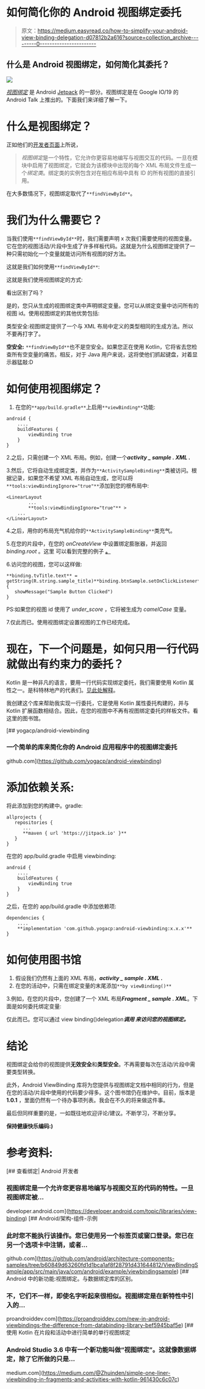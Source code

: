 # 如何简化你的 Android 视图绑定委托

> 原文：<https://medium.easyread.co/how-to-simplify-your-android-view-binding-delegation-d07812b2a616?source=collection_archive---------0----------------------->

## 什么是 Android 视图绑定，如何简化其委托？

![](img/31cf0d36d0e650c5bf6a33624a9c2b56.png)

[*视图绑定*](https://developer.android.com/topic/libraries/view-binding) 是 Android [Jetpack](https://developer.android.com/jetpack) 的一部分。视图绑定是在 Google IO/19 的 Android Talk 上推出的。下面我们来详细了解一下。

# 什么是视图绑定？

正如他们的[开发者页面](https://developer.android.com/topic/libraries/view-binding)上所说，

> *视图绑定*是一个特性，它允许你更容易地编写与视图交互的代码。一旦在模块中启用了视图绑定，它就会为该模块中出现的每个 XML 布局文件生成一个*绑定类*。绑定类的实例包含对在相应布局中具有 ID 的所有视图的直接引用。

在大多数情况下，视图绑定取代了`**findViewById**`。

# 我们为什么需要它？

当我们使用`**findViewById**`时，我们需要声明 x 次我们需要使用的视图变量。它在您的视图活动/片段中生成了许多样板代码。这就是为什么视图绑定提供了一种只需初始化一个变量就能访问所有视图的好方法。

这就是我们如何使用`**findViewById**`:

这就是我们使用视图绑定的方式:

看出区别了吗？

是的，您只从生成的视图绑定类中声明绑定变量。您可以从绑定变量中访问所有的视图 id。使用视图绑定的其他优势包括:

类型安全:视图绑定提供了一个与 XML 布局中定义的类型相同的生成方法。所以不要再打字了。

**空安全:** `**findViewById**`也不是空安全。如果您正在使用 Kotlin，它将省去您检查所有空变量的痛苦。相反，对于 Java 用户来说，这将使他们抓起键盘，对着显示器猛敲:D

# 如何使用视图绑定？

1.  在您的`**app/build.gradle**`上启用`**viewBinding**`功能:

```
android {
    ....
    buildFeatures {
        viewBinding true
    }
}
```

2.之后，只需创建一个 XML 布局。例如，创建一个***activity _ sample . XML .***

3.然后，它将自动生成绑定类，并作为`**ActivitySampleBinding**`类被访问。根据记录，如果您不希望 XML 布局自动生成，您可以将`**tools:viewBindingIgnore="true"**`添加到您的根布局中:

```
<LinearLayout
        ...
        **tools:viewBindingIgnore="true"** >
    ...
</LinearLayout>
```

4.之后，用你的布局充气机给你的`**ActivitySampleBinding**`类充气。

5.在您的片段中，在您的 *onCreateView* 中设置绑定膨胀器，并返回 *binding.root* 。这里 可以看到完整的例子 [**。**](https://github.com/android/architecture-components-samples/tree/b60849d63260fd1d1bca1af8f28791d431644812/ViewBindingSample/app/src/main/java/com/android/example/viewbindingsample)

6.访问您的视图，您可以这样做:

```
**binding.tvTitle.text** = getString(R.string.sample_title)**binding.btnSample.setOnClickListener** {
   showMessage("Sample Button Clicked")
}
```

PS:如果您的视图 id 使用了 *under_score* ，它将被生成为 *camelCase* 变量。

7.仅此而已。使用视图绑定设置视图的工作已经完成。

# 现在，下一个问题是，如何只用一行代码就做出有约束力的委托？

Kotlin 是一种非凡的语言，要用一行代码实现绑定委托，我们需要使用 Kotlin 属性之一。是科特林地产的代表们。[见此处解释](https://jamie.sanson.dev/blog/handing-the-reins-to-kotlin-delegates-part-1-what-and-why/)。

我创建这个库来帮助我实现一行委托，它是使用 Kotlin 属性委托构建的，并与 Kotlin 扩展函数相结合。因此，在您的视图中不再有视图绑定委托的样板文件。看这里的图书馆。

[](https://github.com/yogacp/android-viewbinding) [## yogacp/android-viewbinding

### 一个简单的库来简化你的 Android 应用程序中的视图绑定委托

github.com](https://github.com/yogacp/android-viewbinding) 

# 添加依赖关系:

将此添加到您的构建中。gradle:

```
allprojects {
   repositories {
      ...
      **maven { url 'https://jitpack.io' }**
   }
}
```

在您的 app/build.gradle 中启用 viewbinding:

```
android {
    ....
    buildFeatures {
        viewBinding true
    }
}
```

之后，在您的 app/build.gradle 中添加依赖项:

```
dependencies {
    ....
    **implementation 'com.github.yogacp:android-viewbinding:x.x.x'**
}
```

# 如何使用图书馆

1.  假设我们仍然有上面的 XML 布局，***activity _ sample . XML .***
2.  在您的活动中，只需在绑定变量的末尾添加`**by viewBinding()**`

3.例如，在您的片段中，您创建了一个 XML 布局***Fragment _ sample . XML***。下面是如何委托绑定变量:

仅此而已。您可以通过 view binding()delegation***调用 ***来访问您的视图绑定。******

# 结论

视图绑定会给你的视图提供**无效安全**和**类型安全**。不再需要每次在活动/片段中需要类型转换。

此外，Android ViewBinding 库将为您提供与视图绑定文档中相同的行为，但是在您的活动/片段中使用的代码要少得多。这个图书馆仍在维护中。目前，版本是 **1.0.1** ，里面仍然有一个待办事项列表。我会在不久的将来做这件事。

最后但同样重要的是，一如既往地欢迎评论/建议。不断学习，不断分享。

**保持健康快乐编码:)**

# 参考资料:

[](https://developer.android.com/topic/libraries/view-binding) [## 查看绑定| Android 开发者

### 视图绑定是一个允许您更容易地编写与视图交互的代码的特性。一旦视图绑定被…

developer.android.com](https://developer.android.com/topic/libraries/view-binding) [](https://github.com/android/architecture-components-samples/tree/b60849d63260fd1d1bca1af8f28791d431644812/ViewBindingSample/app/src/main/java/com/android/example/viewbindingsample) [## Android/架构-组件-示例

### 此时您不能执行该操作。您已使用另一个标签页或窗口登录。您已在另一个选项卡中注销，或者…

github.com](https://github.com/android/architecture-components-samples/tree/b60849d63260fd1d1bca1af8f28791d431644812/ViewBindingSample/app/src/main/java/com/android/example/viewbindingsample) [](https://proandroiddev.com/new-in-android-viewbindings-the-difference-from-databinding-library-bef5945baf5e) [## Android 中的新功能:视图绑定。与数据绑定库的区别。

### 不，它们不一样，即使名字听起来很相似。视图绑定是在新特性中引入的…

proandroiddev.com](https://proandroiddev.com/new-in-android-viewbindings-the-difference-from-databinding-library-bef5945baf5e) [](https://medium.com/@Zhuinden/simple-one-liner-viewbinding-in-fragments-and-activities-with-kotlin-961430c6c07c) [## 使用 Kotlin 在片段和活动中进行简单的单行视图绑定

### Android Studio 3.6 中有一个新功能叫做“视图绑定”。这就像数据绑定，除了它所做的只是…

medium.com](https://medium.com/@Zhuinden/simple-one-liner-viewbinding-in-fragments-and-activities-with-kotlin-961430c6c07c)